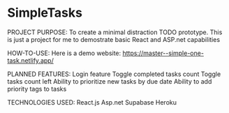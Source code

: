 # SimpleTasks

PROJECT PURPOSE:
To create a minimal distraction TODO prototype.
This is just a project for me to demostrate basic React and ASP.net capabilities

HOW-TO-USE:
Here is a demo website: https://master--simple-one-task.netlify.app/

PLANNED FEATURES:
Login feature
Toggle completed tasks count
Toggle tasks count left
Ability to prioritize new tasks by due date
Ability to add priority tags to tasks

TECHNOLOGIES USED:
React.js
Asp.net
Supabase
Heroku
